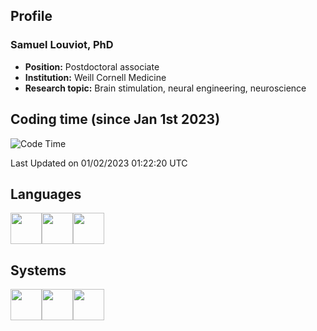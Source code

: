 ## Profile
### Samuel Louviot, PhD
- **Position:** Postdoctoral associate
- **Institution:** Weill Cornell Medicine
- **Research topic:** Brain stimulation, neural engineering, neuroscience

## Coding time (since Jan 1st 2023)

<!--START_SECTION:waka-->
![Code Time](http://img.shields.io/badge/Code%20Time-114%20hrs%2019%20mins-blue)

 Last Updated on 01/02/2023 01:22:20 UTC
 
<!--END_SECTION:waka-->

## Languages
<img width=50 src="https://www.vectorlogo.zone/logos/python/python-icon.svg"><img width=50 src="https://raw.githubusercontent.com/odb/official-bash-logo/61eff022f2dad3c7468f5deb4f06652d15f2c143/assets/Logos/Icons/SVG/128x128.svg"><img width=50 src="https://www.vectorlogo.zone/logos/git-scm/git-scm-icon.svg"/>

## Systems
<img width=50 src="https://www.vectorlogo.zone/logos/linux/linux-icon.svg"/><img width=50 src="https://cdn.worldvectorlogo.com/logos/mac-os-2.svg"/><img width=50 src="https://www.vectorlogo.zone/logos/microsoft/microsoft-icon.svg"/>
